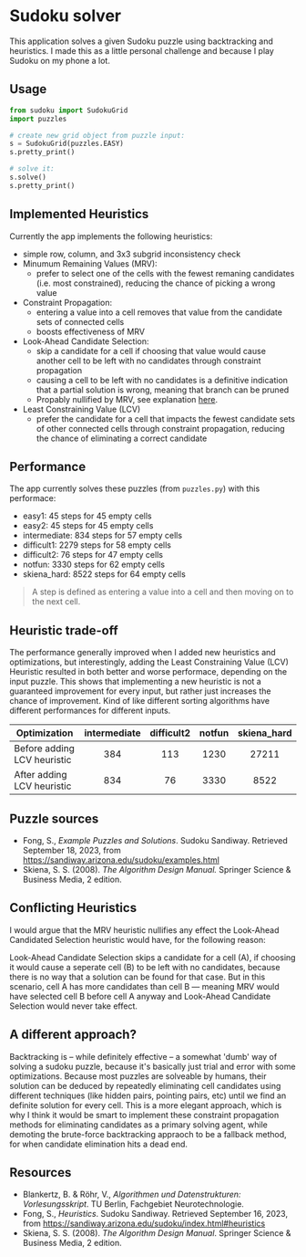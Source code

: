 # Sudoku solver

This application solves a given Sudoku puzzle using backtracking and heuristics. I made this as a little personal challenge and because I play Sudoku on my phone a lot.

## Usage

~~~Python
from sudoku import SudokuGrid
import puzzles

# create new grid object from puzzle input:
s = SudokuGrid(puzzles.EASY)
s.pretty_print()

# solve it:
s.solve()
s.pretty_print()
~~~

## Implemented Heuristics

Currently the app implements the following heuristics:

- simple row, column, and 3x3 subgrid inconsistency check
- Minumum Remaining Values (MRV):
  - prefer to select one of the cells with the fewest remaning candidates (i.e. most constrained), reducing the chance of picking a wrong value
- Constraint Propagation:
  - entering a value into a cell removes that value from the candidate sets of connected cells
  - boosts effectiveness of MRV
- Look-Ahead Candidate Selection:
  - skip a candidate for a cell if choosing that value would cause another cell to be left with no candidates through constraint propagation
  - causing a cell to be left with no candidates is a definitive indication that a partial solution is wrong, meaning that branch can be pruned
  - Propably nullified by MRV, see explanation [here](#conflicting-heuristics).
- Least Constraining Value (LCV)
  - prefer the candidate for a cell that impacts the fewest candidate sets of other connected cells through constraint propagation, reducing the chance of eliminating a correct candidate

## Performance

The app currently solves these puzzles (from `puzzles.py`) with this performace:

- easy1: 45 steps for 45 empty cells
- easy2: 45 steps for 45 empty cells
- intermediate: 834 steps for 57 empty cells
- difficult1: 2279 steps for 58 empty cells
- difficult2: 76 steps for 47 empty cells
- notfun: 3330 steps for 62 empty cells
- skiena_hard: 8522 steps for 64 empty cells

> A step is defined as entering a value into a cell and then moving on to the next cell.

## Heuristic trade-off

The performance generally improved when I added new heuristics and optimizations, but interestingly, adding the Least Constraining Value (LCV) Heuristic resulted in both better and worse performace, depending on the input puzzle. This shows that implementing a new heuristic is not a guaranteed improvement for every input, but rather just increases the chance of improvement. Kind of like different sorting algorithms have different performances for different inputs.

| Optimization                | intermediate | difficult2 | notfun | skiena_hard |
|-----------------------------|:------------:|:----------:|:------:|:-----------:|
| Before adding LCV heuristic |      384     |     113    |  1230  |    27211    |
| After adding LCV heuristic  |      834     |     76     |  3330  |     8522    |

## Puzzle sources

- Fong, S., _Example Puzzles and Solutions_. Sudoku Sandiway. Retrieved September 18, 2023, from <https://sandiway.arizona.edu/sudoku/examples.html>
- Skiena, S. S. (2008). _The Algorithm Design Manual._ Springer Science & Business Media, 2 edition.

## Conflicting Heuristics

I would argue that the MRV heuristic nullifies any effect the Look-Ahead Candidated Selection heuristic would have, for the following reason:

Look-Ahead Candidate Selection skips a candidate for a cell (A), if choosing it would cause a seperate cell (B) to be left with no candidates, because there is no way that a solution can be found for that case. But in this scenario, cell A has more candidates than cell B — meaning MRV would have selected cell B before cell A anyway and Look-Ahead Candidate Selection would never take effect.

## A different approach?

Backtracking is – while definitely effective – a somewhat 'dumb' way of solving a sudoku puzzle, because it's basically just trial and error with some optimizations. Because most puzzles are solveable by humans, their solution can be deduced by repeatedly eliminating cell candidates using different techniques (like hidden pairs, pointing pairs, etc) until we find an definite solution for every cell. This is a more elegant approach, which is why I think it would be smart to implement these constraint propagation methods for eliminating candidates as a primary solving agent, while demoting the brute-force backtracking appraoch to be a fallback method, for when candidate elimination hits a dead end.

## Resources

- Blankertz, B. & Röhr, V., _Algorithmen und Datenstrukturen: Vorlesungsskript_. TU Berlin, Fachgebiet Neurotechnologie.
- Fong, S., _Heuristics_. Sudoku Sandiway. Retrieved September 16, 2023, from <https://sandiway.arizona.edu/sudoku/index.html#heuristics>
- Skiena, S. S. (2008). _The Algorithm Design Manual_. Springer Science & Business Media, 2 edition.
